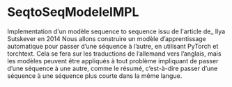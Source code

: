 # SeqtoSeqModeleIMPL
Implementation d'un modèle sequence to sequence issu de l'article de_ Ilya Sutskever en 2014
Nous allons construire un modèle d’apprentissage automatique pour passer d’une séquence à l’autre, en utilisant PyTorch et torchtext. Cela se fera sur les traductions de l’allemand vers l’anglais, mais les modèles peuvent être appliqués à tout problème impliquant de passer d’une séquence à une autre, comme le résumé, c’est-à-dire passer d’une séquence à une séquence plus courte dans la même langue.

